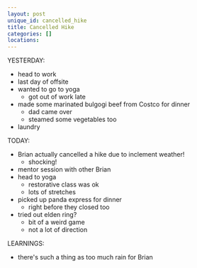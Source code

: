 ```yaml
---
layout: post
unique_id: cancelled_hike
title: Cancelled Hike
categories: []
locations: 
---
```


YESTERDAY:
* head to work
* last day of offsite
* wanted to go to yoga
  * got out of work late
* made some marinated bulgogi beef from Costco for dinner
  * dad came over
  * steamed some vegetables too
* laundry

TODAY:
* Brian actually cancelled a hike due to inclement weather!
  * shocking!
* mentor session with other Brian
* head to yoga
  * restorative class was ok
  * lots of stretches
* picked up panda express for dinner
  * right before they closed too
* tried out elden ring?
  * bit of a weird game
  * not a lot of direction

LEARNINGS:
* there's such a thing as too much rain for Brian
